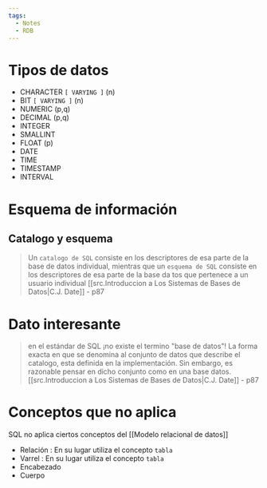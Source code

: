 ```yaml
---
tags:
  - Notes
  - RDB
---
```


# Tipos de datos
- CHARACTER `[ VARYING ]` (n)
- BIT `[ VARYING ]` (n)
- NUMERIC (p,q)
- DECIMAL (p,q)
- INTEGER
- SMALLINT
- FLOAT (p)
- DATE
- TIME
- TIMESTAMP
- INTERVAL
# Esquema de información
## Catalogo y esquema
> Un `catalogo de SQL` consiste en los descriptores de esa parte de la base de datos individual, mientras que un `esquema de SQL` consiste en los descriptores de esa parte de la base da tos que pertenece a un usuario individual
> [[src.Introduccion a Los Sistemas de Bases de Datos|C.J. Date]] - p87

# Dato interesante
>en el estándar de SQL ¡no existe el termino "base de datos"! La forma exacta en que se denomina al conjunto de datos que describe el catalogo, esta definida en la implementación. Sin embargo, es razonable pensar en dicho conjunto como en una base datos. 
>[[src.Introduccion a Los Sistemas de Bases de Datos|C.J. Date]] - p87

# Conceptos que no aplica
SQL no aplica ciertos conceptos del [[Modelo relacional de datos]]

- Relación : En su lugar utiliza el concepto `tabla`
- Varrel : En su lugar utiliza el concepto `tabla`
- Encabezado
- Cuerpo
